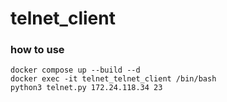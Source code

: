 # telnet_client

### how to use
```
docker compose up --build --d
docker exec -it telnet_telnet_client /bin/bash
python3 telnet.py 172.24.118.34 23
```
